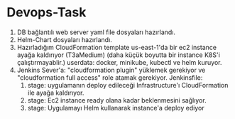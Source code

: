 # Devops-Task
1. DB bağlantılı web server yaml file dosyaları hazırlandı.
2. Helm-Chart dosyaları hazırlandı.
3. Hazırladığım CloudFormation template us-east-1'da bir ec2 instance ayağa kaldırıyor (T3aMedium) (daha küçük boyutta bir instance K8S'i çalıştırmayablir.)    userdata:   docker, minikube, kubectl ve helm kuruyor.
4. Jenkins Sever'a:
    "cloudformation plugin" yüklemek gerekiyor ve
    "cloudformation full access" role atamak gerekiyor.
    Jenkinsfile:
    1. stage: uygulamanın deploy edileceği Infrastructure'ı CloudFormation ile ayağa kaldırıyor. 
    2. stage: Ec2 instance ready olana kadar beklenmesini sağlıyor. 
    3. stage: Uygulamayı Helm kullanarak instance'a deploy ediyor

